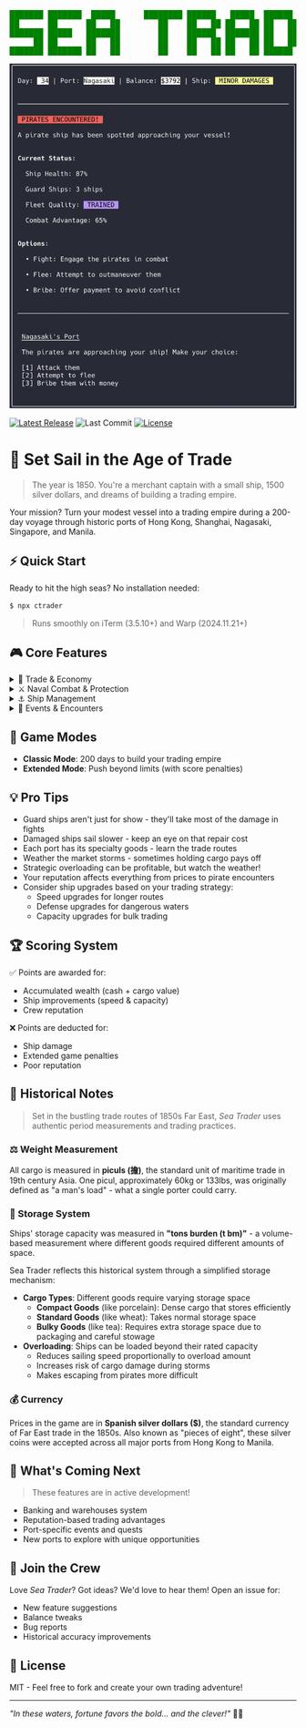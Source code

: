 <pre style="color:green;background:transparent">
███████ ███████  █████      ████████ ██████   █████  ██████  ███████ ██████  
██      ██      ██   ██        ██    ██   ██ ██   ██ ██   ██ ██      ██   ██ 
███████ █████   ███████        ██    ██████  ███████ ██   ██ █████   ██████  
     ██ ██      ██   ██        ██    ██   ██ ██   ██ ██   ██ ██      ██   ██ 
███████ ███████ ██   ██        ██    ██   ██ ██   ██ ██████  ███████ ██   ██ 
</pre>

<img src="./screenshot.png" alt="Screenshot of the game in Warp terminal" />

<br />

[![Latest Release](https://img.shields.io/github/v/release/zyishai/sea-trader?include_prereleases&style=flat&color=4A4E69&labelColor=22223B)](https://github.com/zyishai/sea-trader/releases)
![Last Commit](https://img.shields.io/github/last-commit/zyishai/sea-trader?style=flat&color=4A4E69&labelColor=22223B)
[![License](https://img.shields.io/github/license/zyishai/sea-trader?style=flat&color=4A4E69&labelColor=22223B)](https://github.com/zyishai/sea-trader/blob/main/LICENSE)

# 🚢 Set Sail in the Age of Trade
> The year is 1850. You're a merchant captain with a small ship, 1500 silver dollars, and dreams of building a trading empire.

Your mission? Turn your modest vessel into a trading empire during a 200-day voyage through historic ports of Hong Kong, Shanghai, Nagasaki, Singapore, and Manila.

## ⚡ Quick Start
Ready to hit the high seas? No installation needed:
```bash
$ npx ctrader
```
> Runs smoothly on iTerm (3.5.10+) and Warp (2024.11.21+)

<!-- [IMAGE: GIF showing quick gameplay loop - sailing, trading, encountering events] -->

## 🎮 Core Features

<details>
<summary>🌊 Trade & Economy</summary>

- Dynamic market system with realistic price fluctuations
- Strategic trading between 5 major Asian ports
- Market trends that shift every 14 days
- Risk vs reward decisions with cargo space management
- Historically accurate cargo overloading mechanics
</details>

<details>
<summary>⚔️ Naval Combat & Protection</summary>

- Hire and manage your guard fleet
- Real-time damage distribution between your ship and guards
- Strategic fleet maintenance decisions
- Intense pirate encounters with multiple outcomes
</details>

<details>
<summary>⚓ Ship Management</summary>

- Historically accurate sailing speeds (8-20 knots)
- Strategic overloading decisions with risk/reward tradeoffs
- Critical decisions about repairs and upgrades
- Weather and damage affect your travel time
- Three upgrade types: Speed, Defense, and Capacity
</details>

<details>
<summary>🎲 Events & Encounters</summary>

- No two voyages are the same
- Random events that scale with your wealth
- Dynamic weather conditions
- Trade regulations that can make or break your fortune
- Mysterious islands with valuable cargo
</details>

## 🎯 Game Modes
- **Classic Mode**: 200 days to build your trading empire
- **Extended Mode**: Push beyond limits (with score penalties)

## 💡 Pro Tips
- Guard ships aren't just for show - they'll take most of the damage in fights
- Damaged ships sail slower - keep an eye on that repair cost
- Each port has its specialty goods - learn the trade routes
- Weather the market storms - sometimes holding cargo pays off
- Strategic overloading can be profitable, but watch the weather!
- Your reputation affects everything from prices to pirate encounters
- Consider ship upgrades based on your trading strategy:
     - Speed upgrades for longer routes
     - Defense upgrades for dangerous waters
     - Capacity upgrades for bulk trading

## 🏆 Scoring System
✅ Points are awarded for:  
- Accumulated wealth (cash + cargo value)
- Ship improvements (speed & capacity)
- Crew reputation

❌ Points are deducted for:
- Ship damage
- Extended game penalties
- Poor reputation

<!-- [IMAGE: Screenshot of end-game achievements with player's trading empire stats] -->

## 📜 Historical Notes
> Set in the bustling trade routes of 1850s Far East, *Sea Trader* uses authentic
period measurements and trading practices.

### ⚖️ Weight Measurement
All cargo is measured in **piculs (擔)**, the standard unit of maritime trade in 19th century Asia. One picul, approximately 60kg or 133lbs, was originally defined as "a man's load" - what a single porter could carry.

### 🚢 Storage System
Ships' storage capacity was measured in **"tons burden (t bm)"** - a volume-based measurement where different goods required different amounts of space.  

Sea Trader reflects this historical system through a simplified storage mechanism:  
- **Cargo Types**: Different goods require varying storage space
     - **Compact Goods** (like porcelain): Dense cargo that stores efficiently
     - **Standard Goods** (like wheat): Takes normal storage space
     - **Bulky Goods** (like tea): Requires extra storage space due to packaging and careful stowage
- **Overloading**: Ships can be loaded beyond their rated capacity
     - Reduces sailing speed proportionally to overload amount
     - Increases risk of cargo damage during storms
     - Makes escaping from pirates more difficult

### 💰 Currency
Prices in the game are in **Spanish silver dollars ($)**, the standard currency of Far East trade in the 1850s. Also known as "pieces of eight", these silver coins were accepted across all major ports from Hong Kong to Manila.

## 🚀 What's Coming Next
> These features are in active development!

- Banking and warehouses system
- Reputation-based trading advantages
- Port-specific events and quests
- New ports to explore with unique opportunities


## 🤝 Join the Crew
Love *Sea Trader*? Got ideas? We'd love to hear them! Open an issue for:
- New feature suggestions
- Balance tweaks
- Bug reports
- Historical accuracy improvements

## 📜 License
MIT - Feel free to fork and create your own trading adventure!

---
*"In these waters, fortune favors the bold... and the clever!"* 🏴‍☠️

